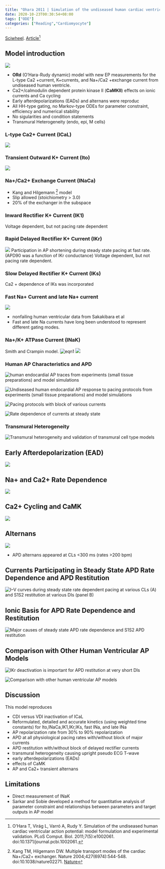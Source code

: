 ```yaml
---
title: "Ohara 2011 | Simulation of the undiseased human cardiac ventricular action potential: model formulation and experimental validation"
date: 2020-10-23T00:30:54+08:00
tags: ["ODE"]
categories: ["Reading","Cardiomyocyte"]
---
```


[Sciwheel](https://sciwheel.com/work/#/items/1270876). [Article](https://sciwheel.com/work/item/1270876/resources/3805229/pdf)[^OHara2011]

<!--more-->

## Model introduction
![](https://journals.plos.org/ploscompbiol/article/figure/image?download&size=large&id=info:doi/10.1371/journal.pcbi.1002061.g005)
- **ORd** (O’Hara-Rudy dynamic) model with new EP measurements for the L-type Ca2 +current, K+currents, and Na+/Ca2 +exchange current from undiseased human ventricle.
- Ca2+/calmodulin dependent protein kinase II (**CaMKII**) effects on ionic currents and Ca cycling
- Early afterdepolarizations (EADs) and alternans were reproduc
- All HH-type gating, no Markov-type ODEs for parameter constraint, efficiency and numerical stability
- No sigularities and condition statements
- Transmural Heterogeneity (endo, epi, M cells)

###  L-type Ca2+ Current (ICaL)
![](https://journals.plos.org/ploscompbiol/article/figure/image?download&size=large&id=info:doi/10.1371/journal.pcbi.1002061.g001)

### Transient Outward K+ Current (Ito)
![](https://journals.plos.org/ploscompbiol/article/figure/image?download&size=large&id=info:doi/10.1371/journal.pcbi.1002061.g002)

### Na+/Ca2+ Exchange Current (INaCa)
- Kang and Hilgemann [^Kang2004] model
- Slip allowed (stoichiometry > 3.0)
- 20% of the exchanger in the subspace

### Inward Rectifier K+ Current (IK1)
Voltage dependent, but not pacing rate dependent

### Rapid Delayed Rectifier K+ Current (IKr)
![](https://journals.plos.org/ploscompbiol/article/figure/image?download&size=large&id=info:doi/10.1371/journal.pcbi.1002061.g003)
Participation in AP shortening during steady state pacing at fast rate. (APD90 was a function of IKr conductance)
Voltage dependent, but not pacing rate dependent.

### Slow Delayed Rectifier K+ Current (IKs)
Ca2 + dependence of IKs was incorporated

### Fast Na+ Current and late Na+ current
![](https://journals.plos.org/ploscompbiol/article/figure/image?download&size=large&id=info:doi/10.1371/journal.pcbi.1002061.g004)
- nonfailing human ventricular data from Sakakibara et al
- Fast and late Na currents have long been understood to represent different gating modes.

### Na+/K+ ATPase Current (INaK)
Smith and Crampin model.
![eqn1](https://user-images.githubusercontent.com/40054455/86705650-aebcab80-c048-11ea-8612-33f0e40cf71c.png)
![](https://user-images.githubusercontent.com/40054455/86705667-b2e8c900-c048-11ea-94c2-b060c9c66b5b.png)

### Human AP Characteristics and APD
![](https://journals.plos.org/ploscompbiol/article/figure/image?download&size=large&id=info:doi/10.1371/journal.pcbi.1002061.g006 "human endocardial AP traces from experiments (small tissue preparations) and model simulations")

![](https://journals.plos.org/ploscompbiol/article/figure/image?download&size=large&id=info:doi/10.1371/journal.pcbi.1002061.g007 "Undiseased human endocardial AP response to pacing protocols from experiments (small tissue preparations) and model simulations")

![](https://journals.plos.org/ploscompbiol/article/figure/image?download&size=large&id=info:doi/10.1371/journal.pcbi.1002061.g008 "Pacing protocols with block of various currents")

![](https://journals.plos.org/ploscompbiol/article/figure/image?download&size=large&id=info:doi/10.1371/journal.pcbi.1002061.g009 "Rate dependence of currents at steady state")

### Transmural Heterogeneity
![](https://journals.plos.org/ploscompbiol/article/figure/image?download&size=large&id=info:doi/10.1371/journal.pcbi.1002061.g010 "Transmural heterogeneity and validation of transmural cell type models")

## Early Afterdepolarization (EAD)
![](https://journals.plos.org/ploscompbiol/article/figure/image?download&size=large&id=info:doi/10.1371/journal.pcbi.1002061.g011)

## Na+ and Ca2+ Rate Dependence
![](https://journals.plos.org/ploscompbiol/article/figure/image?download&size=large&id=info:doi/10.1371/journal.pcbi.1002061.g012)

## Ca2+ Cycling and CaMK
![](https://journals.plos.org/ploscompbiol/article/figure/image?download&size=large&id=info:doi/10.1371/journal.pcbi.1002061.g013)

## Alternans
![](https://journals.plos.org/ploscompbiol/article/figure/image?download&size=large&id=info:doi/10.1371/journal.pcbi.1002061.g014)
* APD alternans appeared at CLs <300 ms (rates >200 bpm)

## Currents Participating in Steady State APD Rate Dependence and APD Restitution
![](https://journals.plos.org/ploscompbiol/article/figure/image?download&size=large&id=info:doi/10.1371/journal.pcbi.1002061.g015 "I–V curves during steady state rate dependent pacing at various CLs (A) and S1S2 restitution at various DIs (panel B)")

## Ionic Basis for APD Rate Dependence and Restitution
![](https://journals.plos.org/ploscompbiol/article/figure/image?download&size=large&id=info:doi/10.1371/journal.pcbi.1002061.g016 "Major causes of steady state APD rate dependence and S1S2 APD restitution")

## Comparison with Other Human Ventricular AP Models
![](https://journals.plos.org/ploscompbiol/article/figure/image?download&size=large&id=info:doi/10.1371/journal.pcbi.1002061.g017 "IKr deactivation is important for APD restitution at very short DIs")

![](https://journals.plos.org/ploscompbiol/article/figure/image?download&size=large&id=info:doi/10.1371/journal.pcbi.1002061.g018 "Comparison with other human ventricular AP models")

## Discussion
This model reproduces
- CDI versus VDI inactivation of ICaL
- Reformulated, detailed and accurate kinetics (using weighted time constants) for Ito,INaCa,IK1,IKr,IKs, fast INa, and late INa
- AP repolarization rate from 30% to 90% repolarization
- APD at all physiological pacing rates with/without block of major currents
- APD restitution with/without block of delayed rectifier currents
- transmural heterogeneity causing upright pseudo ECG T-wave
- early afterdepolarizations (EADs)
- effects of CaMK
- AP and Ca2+ transient alternans

## Limitations
- Direct measurement of INaK
- Sarkar and Sobie developed a method for quantitative analysis of parameter constraint and relationships between parameters and target outputs in AP model


[^OHara2011]: O’Hara T, Virág L, Varró A, Rudy Y. Simulation of the undiseased human cardiac ventricular action potential: model formulation and experimental validation. PLoS Comput. Biol. 2011;7(5):e1002061. doi:10.1371/journal.pcbi.1002061.

[^Kang2004]: Kang TM, Hilgemann DW. Multiple transport modes of the cardiac Na+/Ca2+ exchanger. Nature 2004;427(6974):544-548. doi:10.1038/nature02271. [Nature](https://www.nature.com/articles/nature02271)
